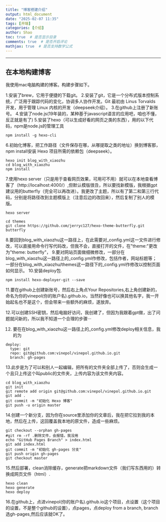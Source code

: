 ```yaml
---
title: "博客搭建介绍"
output: html_document
date: "2025-02-07 11:35"
tags: [开端]
categories: [介绍]
author: Shao
toc: true  # 是否显示目录
comments: true  # 是否开启评论
mathjax: true  # 是否支持数学公式
---
```


---


## 在本地构建博客

我使用mac电脑构建的博客。构建步骤如下。

1.安装了brew，它用于便捷的下载git。
2.安装了git，它是一个分布式版本控制系统，广泛用于跟踪代码的变化，协调多人协作开发。Git 最初由 Linus Torvalds 开发，用于管理 Linux 内核的开发（deepseek介绍）。
3.在github上注册了新账号。
4.安装了node.js(19年装的，某种基于javascript语言的应用吧，咱也不懂，反正就是有了)
5.安装了hexo（可以生成好看的网页之类的东西），用的以下代码，npm是node.js的管理工具

```
npm install -g hexo-cli

```
6.初始化博客，把工作路径（文件保存在哪，从哪提取之类的地址）换到博客那，npm install安装 Hexo 项目所需的依赖包（deepseek）。

```
hexo init blog_with_xiaozhu
cd blog_with_xiaozhu
npm install
```
7.使用hexo server（只是用于查看网页效果，可用可不用）就可以在本地查看博客了（http://localhost:4000/）,但默认模版很丑，所以要找新模版，我根据gpt建议用的butterfly（完全可以再改进）。我更改了主题，所以有了第二和第三行代码，分别是将路径改到主题模版上（注意后边的改回来），然后复制了别人的模版。
```
hexo server

cd themes
git clone https://github.com/jerryc127/hexo-theme-butterfly.git butterfly
```
8.要回到blog_with_xiaozhu这一路径上，在此需要对_config.yml这一文件进行修改，可以直接用命令行写代码改，但我不会，直接打开的文件，在"theme:"更改为"theme: butterfly"，
9.要对网站页面做细微修改，一部分在blog_with_xiaozhu这一路径上的_config.yml作修改，包括作者，网站标题等；一部分在blog_with_xiaozhu/themes这一路径下的_config.yml作修改以控制页面如何显示。
10.安装deploy包.
```
npm install hexo-deployer-git --save

```
11.要在github上创建新账号，然后右上角点Your Repositories,右上角创建新的，命名为你的vinepol(你的账户名).github.io，当然好像也可以换其他名字，我一开始起名也不是这个，但会带来一些额外的麻烦，遂放弃。

12.可以创建SSH密钥，然后电脑好访问，我创建了，但因为我跟着gpt做，出了问题就问新的，所以我不知道一个合理的步骤···

12. 要在在blog_with_xiaozhu这一路径上的_config.yml修改deploy相关信息，我的为
```
deploy:
  type: git
  repo: git@github.com:vinepol/vinepol.github.io.git
  branch: gh-pages
```
13.此步是为了可以和别人一起编辑，把所有的文件夹全部上传了，否则会生成一个且只上传这个叫public的文件夹，上传内容为该文件夹内容。
```
cd blog_with_xiaozhu
git init
git remote add origin git@github.com:vinepol/vinepol.github.io.git
git add .
git commit -m "初始化 Hexo 博客"
git push -u origin master
```
14.创建一个新分支，因为你在source里添加你的文章后，我在把它拉到我的本地，然后在上传，这回覆盖我本地的原文件，造成一些麻烦。
```
git checkout --orphan gh-pages
#git rm -rf .删除文件，会报错，我没用
echo "GitHub Pages Branch" > index.html
git add index.html
git commit -m "初始化 gh-pages 分支"
git push origin gh-pages
git checkout master
```
15.然后部署，clean消除缓存，generate把markdown文件（我们写东西用的）转换成网页文件（html）.
```
hexo clean
hexo generate
hexo deploy
```
16.在github上，点进vinepol(你的账户名).github.io这个项目，点设置（这个项目的设置，不是整个github的设置），点pages，点deploy from a branch, branch选gh-pages,然后应该就OK了。
